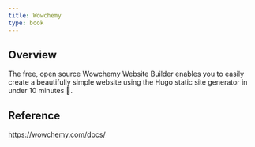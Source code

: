 ```yaml
---
title: Wowchemy
type: book
---
```


## Overview

The free, open source Wowchemy Website Builder enables you to easily create a beautifully simple website using the Hugo static site generator in under 10 minutes :rocket:.

## Reference

https://wowchemy.com/docs/
